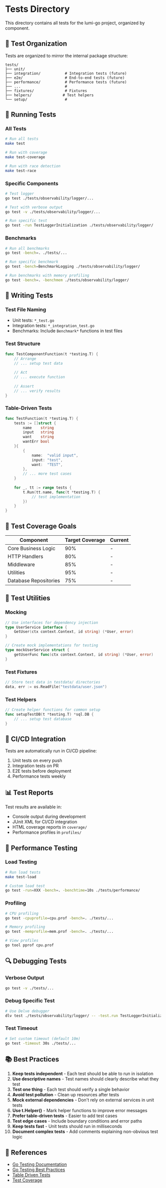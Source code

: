 # Tests Directory

This directory contains all tests for the lumi-go project, organized by component.

## 📂 Test Organization

Tests are organized to mirror the internal package structure:

```
tests/
├── unit/  
├── integration/           # Integration tests (future)
├── e2e/                   # End-to-end tests (future)
├── performance/           # Performance tests (future)
├── ...                    # 
├── fixtures/              # Fixtures
├── helpers/              # Test helpers
└── setup/                 # 

```

## 🧪 Running Tests

### All Tests
```bash
# Run all tests
make test

# Run with coverage
make test-coverage

# Run with race detection
make test-race
```

### Specific Components
```bash
# Test logger
go test ./tests/observability/logger/...

# Test with verbose output
go test -v ./tests/observability/logger/...

# Run specific test
go test -run TestLoggerInitialization ./tests/observability/logger/
```

### Benchmarks
```bash
# Run all benchmarks
go test -bench=. ./tests/...

# Run specific benchmark
go test -bench=BenchmarkLogging ./tests/observability/logger/

# Run benchmarks with memory profiling
go test -bench=. -benchmem ./tests/observability/logger/
```

## 📝 Writing Tests

### Test File Naming
- Unit tests: `*_test.go`
- Integration tests: `*_integration_test.go`
- Benchmarks: Include `Benchmark*` functions in test files

### Test Structure
```go
func TestComponentFunction(t *testing.T) {
    // Arrange
    // ... setup test data
    
    // Act
    // ... execute function
    
    // Assert
    // ... verify results
}
```

### Table-Driven Tests
```go
func TestFunction(t *testing.T) {
    tests := []struct {
        name    string
        input   string
        want    string
        wantErr bool
    }{
        {
            name:  "valid input",
            input: "test",
            want:  "TEST",
        },
        // ... more test cases
    }
    
    for _, tt := range tests {
        t.Run(tt.name, func(t *testing.T) {
            // test implementation
        })
    }
}
```

## 🎯 Test Coverage Goals

| Component | Target Coverage | Current |
|-----------|----------------|---------|
| Core Business Logic | 90% | - |
| HTTP Handlers | 80% | - |
| Middleware | 85% | - |
| Utilities | 95% | - |
| Database Repositories | 75% | - |

## 🔧 Test Utilities

### Mocking
```go
// Use interfaces for dependency injection
type UserService interface {
    GetUser(ctx context.Context, id string) (*User, error)
}

// Create mock implementations for testing
type mockUserService struct {
    getUserFunc func(ctx context.Context, id string) (*User, error)
}
```

### Test Fixtures
```go
// Store test data in testdata/ directories
data, err := os.ReadFile("testdata/user.json")
```

### Test Helpers
```go
// Create helper functions for common setup
func setupTestDB(t *testing.T) *sql.DB {
    // ... setup test database
}
```

## 🏃 CI/CD Integration

Tests are automatically run in CI/CD pipeline:
1. Unit tests on every push
2. Integration tests on PR
3. E2E tests before deployment
4. Performance tests weekly

## 📊 Test Reports

Test results are available in:
- Console output during development
- JUnit XML for CI/CD integration
- HTML coverage reports in `coverage/`
- Performance profiles in `profiles/`

## 🚀 Performance Testing

### Load Testing
```bash
# Run load tests
make test-load

# Custom load test
go test -run=XXX -bench=. -benchtime=10s ./tests/performance/
```

### Profiling
```bash
# CPU profiling
go test -cpuprofile=cpu.prof -bench=. ./tests/...

# Memory profiling
go test -memprofile=mem.prof -bench=. ./tests/...

# View profiles
go tool pprof cpu.prof
```

## 🔍 Debugging Tests

### Verbose Output
```bash
go test -v ./tests/...
```

### Debug Specific Test
```bash
# Use Delve debugger
dlv test ./tests/observability/logger/ -- -test.run TestLoggerInitialization
```

### Test Timeout
```bash
# Set custom timeout (default 10m)
go test -timeout 30s ./tests/...
```

## 📚 Best Practices

1. **Keep tests independent** - Each test should be able to run in isolation
2. **Use descriptive names** - Test names should clearly describe what they test
3. **Test one thing** - Each test should verify a single behavior
4. **Avoid test pollution** - Clean up resources after tests
5. **Mock external dependencies** - Don't rely on external services in unit tests
6. **Use t.Helper()** - Mark helper functions to improve error messages
7. **Prefer table-driven tests** - Easier to add test cases
8. **Test edge cases** - Include boundary conditions and error paths
9. **Keep tests fast** - Unit tests should run in milliseconds
10. **Document complex tests** - Add comments explaining non-obvious test logic

## 🔗 References

- [Go Testing Documentation](https://golang.org/pkg/testing/)
- [Go Testing Best Practices](https://golang.org/doc/tutorial/add-a-test)
- [Table Driven Tests](https://dave.cheney.net/2019/05/07/prefer-table-driven-tests)
- [Test Coverage](https://go.dev/blog/cover)

